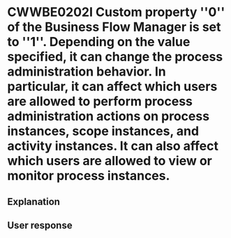 # CWWBE0202I Custom property ''0'' of the Business Flow Manager is set to ''1''. Depending on the value specified, it can change the process administration behavior. In particular, it can affect which users are allowed to perform process administration actions on process instances, scope instances, and activity instances. It can also affect which users are allowed to view or monitor process instances.

## Explanation

## User response